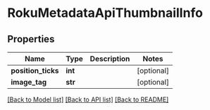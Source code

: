 # RokuMetadataApiThumbnailInfo

## Properties
Name | Type | Description | Notes
------------ | ------------- | ------------- | -------------
**position_ticks** | **int** |  | [optional] 
**image_tag** | **str** |  | [optional] 

[[Back to Model list]](../README.md#documentation-for-models) [[Back to API list]](../README.md#documentation-for-api-endpoints) [[Back to README]](../README.md)

